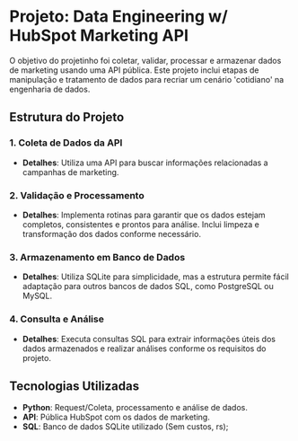 # Projeto: Data Engineering w/ HubSpot Marketing API

O objetivo do projetinho foi coletar, validar, processar e armazenar dados de marketing usando uma API pública. Este projeto inclui etapas de manipulação e tratamento de dados para recriar um cenário 'cotidiano' na engenharia de dados.

## Estrutura do Projeto

### 1. Coleta de Dados da API
- **Detalhes**: Utiliza uma API para buscar informações relacionadas a campanhas de marketing.

### 2. Validação e Processamento
- **Detalhes**: Implementa rotinas para garantir que os dados estejam completos, consistentes e prontos para análise. Inclui limpeza e transformação dos dados conforme necessário.

### 3. Armazenamento em Banco de Dados
- **Detalhes**: Utiliza SQLite para simplicidade, mas a estrutura permite fácil adaptação para outros bancos de dados SQL, como PostgreSQL ou MySQL.

### 4. Consulta e Análise
- **Detalhes**: Executa consultas SQL para extrair informações úteis dos dados armazenados e realizar análises conforme os requisitos do projeto.

## Tecnologias Utilizadas

- **Python**: Request/Coleta, processamento e análise de dados.
- **API**: Pública HubSpot com os dados de marketing.
- **SQL**: Banco de dados SQLite utilizado (Sem custos, rs);
